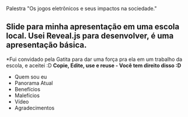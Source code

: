 Palestra "Os jogos eletrônicos e seus impactos na sociedade."

Slide para minha apresentação em uma escola local.
Usei Reveal.js para desenvolver, é uma apresentação básica.
--------------

*Fui convidado pela Gatita para dar uma força pra ela em um trabalho da escola, e aceitei :D
**Copie, Edite, use e reuse - Você tem direito disso :D**

- Quem sou eu
- Panorama Atual
- Benefícios
- Malefícios
- Vídeo
- Agradecimentos

    